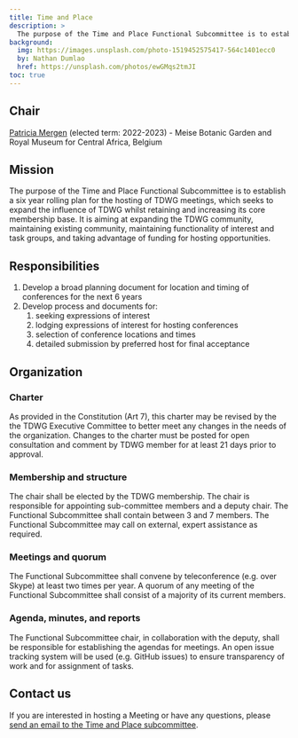 ```yaml
---
title: Time and Place
description: >
  The purpose of the Time and Place Functional Subcommittee is to establish a six year rolling plan for the hosting of TDWG meetings, which seeks to expand the influence of TDWG whilst retaining and increasing its core membership base. It is aiming at expanding the TDWG community, maintaining existing community, maintaining functionality of interest and task groups, and taking advantage of funding for hosting opportunities.
background:
  img: https://images.unsplash.com/photo-1519452575417-564c1401ecc0
  by: Nathan Dumlao
  href: https://unsplash.com/photos/ewGMqs2tmJI
toc: true
---
```

## Chair

[Patricia Mergen](mailto:tardis@tdwg.org) (elected term: 2022-2023) - Meise Botanic Garden and Royal Museum for Central Africa, Belgium

## Mission

The purpose of the Time and Place Functional Subcommittee is to establish a six year rolling plan for the hosting of TDWG meetings, which seeks to expand the influence of TDWG whilst retaining and increasing its core membership base. It is aiming at expanding the TDWG community, maintaining existing community, maintaining functionality of interest and task groups, and taking advantage of funding for hosting opportunities.

## Responsibilities

1. Develop a broad planning document for location and timing of conferences for the next 6 years
1. Develop process and documents for:
    1. seeking expressions of interest
    1. lodging expressions of interest for hosting conferences
    1. selection of conference locations and times
    1. detailed submission by preferred host for final acceptance

## Organization

### Charter

As provided in the Constitution (Art 7), this charter may be revised by the the TDWG Executive Committee to better meet any changes in the needs of the organization. Changes to the charter must be posted for open consultation and comment by TDWG member for at least 21 days prior to approval.

### Membership and structure

The chair shall be elected by the TDWG membership. The chair is responsible for appointing sub-committee members and a deputy chair. The Functional Subcommittee shall contain between 3 and 7 members. The Functional Subcommittee may call on external, expert assistance as required.

### Meetings and quorum

The Functional Subcommittee shall convene by teleconference (e.g. over Skype) at least two times per year. A quorum of any meeting of the Functional Subcommittee shall consist of a majority of its current members.

### Agenda, minutes, and reports

The Functional Subcommittee chair, in collaboration with the deputy, shall be responsible for establishing the agendas for meetings. An open issue tracking system will be used (e.g. GitHub issues) to ensure transparency of work and for assignment of tasks.

## Contact us

If you are interested in hosting a Meeting or have any questions, please [send an email to the Time and Place subcommittee](mailto:tardis@tdwg.org).
